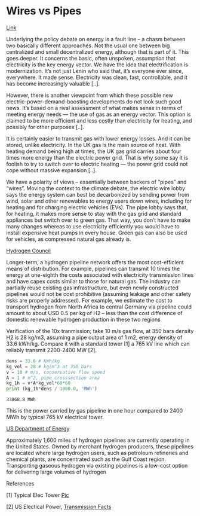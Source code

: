 # Wires vs Pipes

[Link](https://physicsworld.com/a/rethinking-power-pipes-versus-wires/)

Underlying the policy debate on energy is a fault line – a chasm
between two basically different approaches. Not the usual one between
big centralized and small decentralized energy, although that is part
of it. This goes deeper. It concerns the basic, often unspoken,
assumption that electricity is the key energy vector. We have the idea
that electrification is modernization. It’s not just Lenin who said
that, it’s everyone ever since, everywhere. It made sense. Electricity
was clean, fast, controllable, and it has become increasingly valuable
[..].

However, there is another viewpoint from which these possible new
electric-power-demand-boosting developments do not look such good
news. It’s based on a rival assessment of what makes sense in terms of
meeting energy needs — the use of gas as an energy vector. This option
is claimed to be more efficient and less costly than electricity for
heating, and possibly for other purposes [..].

It is certainly easier to transmit gas with lower energy losses. And
it can be stored, unlike electricity. In the UK gas is the main source
of heat. With heating demand being high at times, the UK gas grid
carries about four times more energy than the electric power
grid. That is why some say it is foolish to try to switch over to
electric heating — the power grid could not cope without massive
expansion [..].

We have a polarity of views – essentially between backers of “pipes”
and “wires”. Moving the context to the climate debate, the electric
wire lobby says the energy system can best be decarbonized by sending
power from wind, solar and other renewables to energy users down
wires, including for heating and for charging electric vehicles
(EVs). The pipe lobby says that, for heating, it makes more sense to
stay with the gas grid and standard appliances but switch over to
green gas. That way, you don’t have to make many changes whereas to
use electricity efficiently you would have to install expensive heat
pumps in every house. Green gas can also be used for vehicles, as
compressed natural gas already is. 

[Hydrogen Council](https://hydrogencouncil.com/wp-content/uploads/2021/02/Hydrogen-Insights-2021-Report.pdf)

Longer-term, a hydrogen pipeline network offers the most
cost-efficient means of distribution. For example, pipelines can
transmit 10 times the energy at one-eighth the costs associated with
electricity transmission lines and have capex costs similar to those
for natural gas. The industry can partially reuse existing gas
infrastructure, but even newly constructed pipelines would not be cost
prohibitive (assuming leakage and other safety risks are properly
addressed). For example, we estimate the cost to transport hydrogen
from North Africa to central Germany via pipeline could amount to
about USD 0.5 per kg of H2 – less than the cost difference of domestic
renewable hydrogen production in these two regions

<a name='10calc'/>

Verification of the 10x tranmission; take 10 m/s gas flow, at 350 bars
density H2 is 28 kg/m3, assuming a pipe output area of 1 m2, energy
density of 33.6 kWh/kg. Compare it with a standard tower [1] a 765 kV
line which can reliably transmit 2200-2400 MW [2].


```python
dens = 33.6 # kWh/kg
kg_vol = 28 # kg/m^3 at 350 bars
v = 10 # m/s, conservative flow speed
A = 1 # m^2, pipe crosssection area
kg_1h = v*A*kg_vol*60*60
print (kg_1h*dens / 1000.0, 'MWh')
```

```text
33868.8 MWh
```

This is the power carried by gas pipeline in one hour compared to 2400
MWh by typical 765 kV electrical tower.

<a name='doe'/>

[US Department of Energy](https://www.energy.gov/eere/fuelcells/hydrogen-pipelines)

Approximately 1,600 miles of hydrogen pipelines are currently
operating in the United States. Owned by merchant hydrogen producers,
these pipelines are located where large hydrogen users, such as
petroleum refineries and chemical plants, are concentrated such as the
Gulf Coast region. Transporting gaseous hydrogen via existing
pipelines is a low-cost option for delivering large volumes of
hydrogen

References

[1] Typical Elec Tower [Pic](https://pbs.twimg.com/media/EvasTd_XEAAQ86Q?format=jpg&name=small)

[2] US Electical Power, [Transmission Facts](https://web.ecs.baylor.edu/faculty/grady/_13_EE392J_2_Spring11_AEP_Transmission_Facts.pdf)

